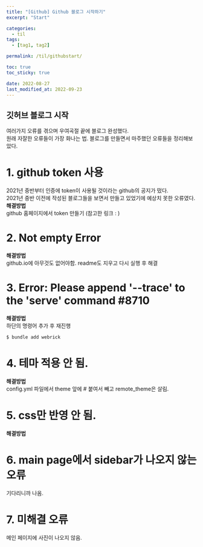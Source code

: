 ```yaml
---
title: "[Github] Github 블로그 시작하기"
excerpt: "Start"

categories:
  - til
tags:
  - [tag1, tag2]

permalink: /til/githubstart/

toc: true
toc_sticky: true

date: 2022-08-27
last_modified_at: 2022-09-23
---
```


## 깃허브 블로그 시작   
여러가지 오류를 겪으며 우여곡절 끝에 블로그 완성했다.   
원래 자잘한 오류들이 가장 화나는 법. 블로그를 만들면서 마주했던 오류들을 정리해보았다.   

# 1. github token 사용   
   
2021년 중반부터 인증에 token이 사용될 것이라는 github의 공지가 떴다.   
2021년 중반 이전에 작성된 블로그들을 보면서 만들고 있었기에 예상치 못한 오류였다.   
**해결방법**   
 github 홈페이지에서 token 만들기 (참고한 링크 : )   
   
# 2. Not empty Error   
    
 **해결방법**   
 github.io에 아무것도 없어야함. readme도 지우고 다시 실행 후 해결   
    
# 3. Error: Please append '--trace' to the 'serve' command #8710   
**해결방법**   
하단의 명령어 추가 후 재진행   
```bash
$ bundle add webrick
```
   
# 4. 테마 적용 안 됨.   
**해결방법**   
config.yml 파일에서 theme 앞에 # 붙여서 빼고 remote_theme은 살림.   
   
# 5. css만 반영 안 됨.   
**해결방법**   
   
# 6. main page에서 sidebar가 나오지 않는 오류   
기다리니까 나옴.     

# 7. 미해결 오류    
메인 페이지에 사진이 나오지 않음.    



